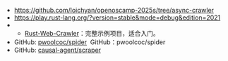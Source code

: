 
- https://github.com/loichyan/openoscamp-2025s/tree/async-crawler
- https://play.rust-lang.org/?version=stable&mode=debug&edition=2021
- - [Rust-Web-Crawler](https://github.com/ronanyeah/rust-web-crawler)：完整示例项目，适合入门。
- GitHub: [pwoolcoc/spider](https://github.com/pwoolcoc/spider)  GitHub：pwoolcoc/spider
- GitHub: [causal-agent/scraper](https://github.com/causal-agent/scraper)